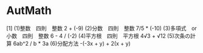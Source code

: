 # AutMath
[1]
    (1)整数　四則　整数
        2 + (-9)
    (2)分数　四則　整数
        7/5 * (-10)
    (3)多項式　or　小数　四則　整数
        6 - 4 / (-2)
    (4)平方根　四則　平方根
        4√3 + √12
    (5)次条の計算
        6ab^2 / b * 3a
    (6)分配方法
        -(-3x + y) + 2(x + y)
